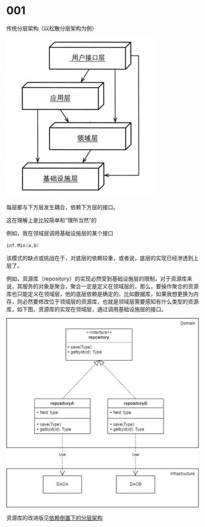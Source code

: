 # 001

传统分层架构（以松散分层架构为例）



![layer](image/layer.png)

每层都与下方层发生耦合，依赖下方层的接口。

这在理解上是比较简单和“理所当然”的

例如，我在领域层调用基础设施层的某个接口

```go
inf.Min(a,b)
```



该模式的缺点或挑战在于，对底层的依赖较重，或者说，底层的实现已经渗透到上层了。

例如，资源库（repository）的实现必然受到基础设施层的限制，对于资源库来说，其服务的对象是聚合，聚合一定是定义在领域层的，那么，要操作聚合的资源库也只能定义在领域层，他的底层依赖是确定的，比如数据库，如果我想更换为内存，则必然要修改位于领域层的资源库，也就是领域层需要感知有什么类型的资源库，如下图，资源库的实现在领域层，通过调用基础设施层的接口。



![repository](image/repository.png)



资源库的改进版见[依赖倒置下的分层架构](../002)






















